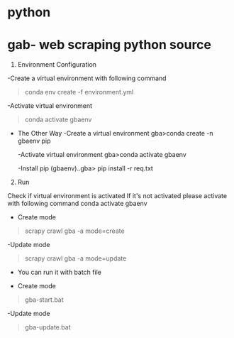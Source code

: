 # python
# gab- web scraping python source


1. Environment Configuration

-Create a virtual environment with following command
>conda env create -f environment.yml

-Activate virtual environment
>conda activate gbaenv

* The Other Way
	-Create a virtual environment
	gba>conda create -n gbaenv pip

	-Activate virtual environment
	gba>conda activate gbaenv

	-Install pip
	(gbaenv)..gba> pip install -r req.txt

2. Run

Check if virtual environment is activated
If it's not activated please activate with following command
conda activate gbaenv

- Create mode
>scrapy crawl gba -a mode=create

-Update mode
>scrapy crawl gba -a mode=update

* You can run it with batch file
- Create mode
>gba-start.bat

-Update mode

>gba-update.bat
